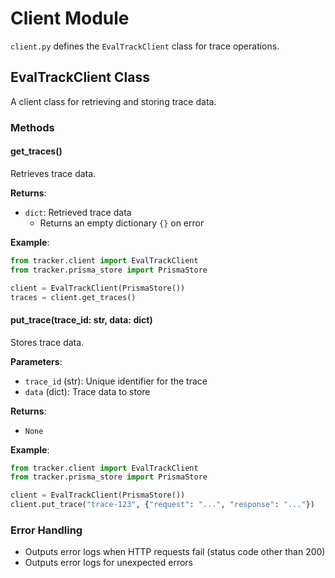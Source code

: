 # Client Module

`client.py` defines the `EvalTrackClient` class for trace operations.

## EvalTrackClient Class

A client class for retrieving and storing trace data.

### Methods

#### get_traces()
Retrieves trace data.

**Returns**:
- `dict`: Retrieved trace data
  - Returns an empty dictionary `{}` on error

**Example**:
```python
from tracker.client import EvalTrackClient
from tracker.prisma_store import PrismaStore

client = EvalTrackClient(PrismaStore())
traces = client.get_traces()
```

#### put_trace(trace_id: str, data: dict)
Stores trace data.

**Parameters**:
- `trace_id` (str): Unique identifier for the trace
- `data` (dict): Trace data to store

**Returns**:
- `None`

**Example**:
```python
from tracker.client import EvalTrackClient
from tracker.prisma_store import PrismaStore

client = EvalTrackClient(PrismaStore())
client.put_trace("trace-123", {"request": "...", "response": "..."})
```

### Error Handling
- Outputs error logs when HTTP requests fail (status code other than 200)
- Outputs error logs for unexpected errors
